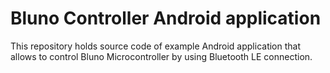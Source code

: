 # Bluno Controller Android application
This repository holds source code of example Android application that allows to control Bluno Microcontroller by using Bluetooth LE connection.
 
